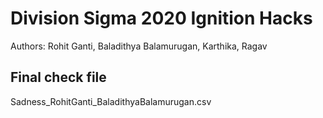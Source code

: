 # Division Sigma 2020 Ignition Hacks
Authors: Rohit Ganti, Baladithya Balamurugan, Karthika, Ragav

## Final check file
Sadness_RohitGanti_BaladithyaBalamurugan.csv
